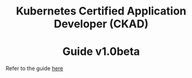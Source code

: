 # <center>Kubernetes Certified Application Developer (CKAD)</center>

# <center>Guide v1.0beta</center>

Refer to the guide [here](k8s-ckad-guide-v1.0beta.md)


